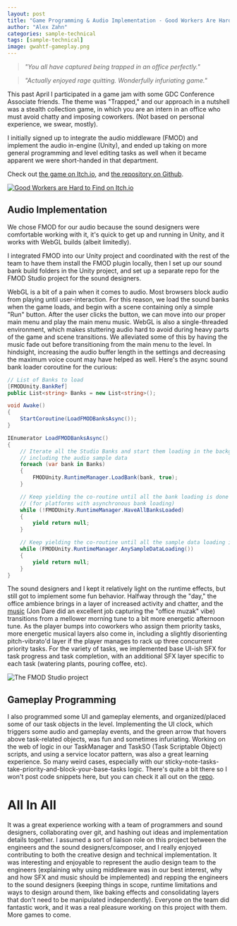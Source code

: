 ```yaml
---
layout: post
title: "Game Programming & Audio Implementation - Good Workers Are Hard to Find"
author: "Alex Zahn"
categories: sample-technical
tags: [sample-technical]
image: gwahtf-gameplay.png
---
```


> *"You all have captured being trapped in an office perfectly."*

> *"Actually enjoyed rage quitting. Wonderfully infuriating game."*

This past April I participated in a game jam with some GDC Conference Associate friends. The theme was "Trapped," and our approach in a nutshell was a stealth collection game, in which you are an intern in an office who must avoid chatty and imposing coworkers. (Not based on personal experience, we swear, mostly). 

I initially signed up to integrate the audio middleware (FMOD) and implement the audio in-engine (Unity), and ended up taking on more general programming and level editing tasks as well when it became apparent we were short-handed in that department.

Check out [the game on Itch.io](https://azurecoffin.itch.io/goodworkersarehardtofind), and [the repository on Github](https://github.com/GDC-CA-Game-Jams/ep3).

[![Good Workers are Hard to Find on Itch.io](https://alexzahnaudio.com/assets/img/gwahtf-menu.png "Check out the game on Itch.io")](https://azurecoffin.itch.io/goodworkersarehardtofind)

## Audio Implementation

We chose FMOD for our audio because the sound designers were comfortable working with it, it's quick to get up and running in Unity, and it works with WebGL builds (albeit limitedly).

I integrated FMOD into our Unity project and coordinated with the rest of the team to have them install the FMOD plugin locally, then I set up our sound bank build folders in the Unity project, and set up a separate repo for the FMOD Studio project for the sound designers.

WebGL is a bit of a pain when it comes to audio. Most browsers block audio from playing until user-interaction. For this reason, we load the sound banks when the game loads, and begin with a scene containing only a simple "Run" button. After the user clicks the button, we can move into our proper main menu and play the main menu music. WebGL is also a single-threaded environment, which makes stuttering audio hard to avoid during heavy parts of the game and scene transitions. We alleviated some of this by having the music fade out before transitioning from the main menu to the level. In hindsight, increasing the audio buffer length in the settings and decreasing the maximum voice count may have helped as well. Here's the async sound bank loader coroutine for the curious:

```csharp
// List of Banks to load
[FMODUnity.BankRef]
public List<string> Banks = new List<string>();

void Awake()
{
    StartCoroutine(LoadFMODBanksAsync());
}

IEnumerator LoadFMODBanksAsync()
{
    // Iterate all the Studio Banks and start them loading in the background
    // including the audio sample data
    foreach (var bank in Banks)
    {
        FMODUnity.RuntimeManager.LoadBank(bank, true);
    }

    // Keep yielding the co-routine until all the bank loading is done
    // (for platforms with asynchronous bank loading)
    while (!FMODUnity.RuntimeManager.HaveAllBanksLoaded)
    {
        yield return null;
    }

    // Keep yielding the co-routine until all the sample data loading is done
    while (FMODUnity.RuntimeManager.AnySampleDataLoading())
    {
        yield return null;
    }
}
```

The sound designers and I kept it relatively light on the runtime effects, but still got to implement some fun behavior. Halfway through the "day," the office ambience brings in a layer of increased activity and chatter, and the [music](https://jondaremusic.bandcamp.com/album/good-workers-are-hard-to-find-official-soundtrack) (Jon Dare did an excellent job capturing the "office muzak" vibe) transitions from a mellower morning tune to a bit more energetic afternoon tune. As the player bumps into coworkers who assign them priority tasks, more energetic musical layers also come in, including a slightly disorienting pitch-vibrato'd layer if the player manages to rack up three concurrent priority tasks. For the variety of tasks, we implemented base UI-ish SFX for task progress and task completion, with an additional SFX layer specific to each task (watering plants, pouring coffee, etc).

![The FMOD Studio project](https://alexzahnaudio.com/assets/img/gwahtf-fmod.png "Muzak glory.")

## Gameplay Programming

I also programmed some UI and gameplay elements, and organized/placed some of our task objects in the level. Implementing the UI clock, which triggers some audio and gameplay events, and the green arrow that hovers above task-related objects, was fun and sometimes infuriating. Working on the web of logic in our TaskManager and TaskSO (Task Scriptable Object) scripts, and using a service locator pattern, was also a great learning experience. So many weird cases, especially with our sticky-note-tasks-take-priority-and-block-your-base-tasks logic. There's quite a bit there so I won't post code snippets here, but you can check it all out on the [repo](https://github.com/GDC-CA-Game-Jams/ep3).

# All In All

It was a great experience working with a team of programmers and sound designers, collaborating over git, and hashing out ideas and implementation details together. I assumed a sort of liaison role on this project between the engineers and the sound designers/composer, and I really enjoyed contributing to both the creative design and technical implementation. It was interesting and enjoyable to represent the audio design team to the engineers (explaining why using middleware was in our best interest, why and how SFX and music should be implemented) and repping the engineers to the sound designers (keeping things in scope, runtime limitations and ways to design around them, like baking effects and consolidating layers that don't need to be manipulated independently). Everyone on the team did fantastic work, and it was a real pleasure working on this project with them. More games to come.
